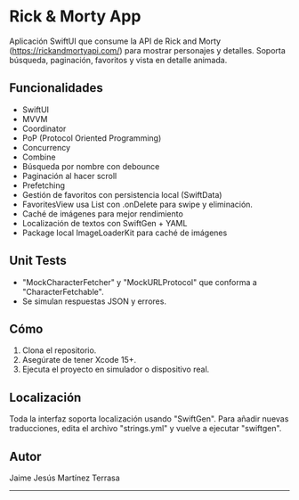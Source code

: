 # Rick & Morty App

Aplicación SwiftUI que consume la API de Rick and Morty (https://rickandmortyapi.com/) para mostrar personajes y detalles. Soporta búsqueda, paginación, favoritos y vista en detalle animada.

## Funcionalidades

- SwiftUI
- MVVM
- Coordinator
- PoP (Protocol Oriented Programming)
- Concurrency
- Combine
- Búsqueda por nombre con debounce
- Paginación al hacer scroll
- Prefetching
- Gestión de favoritos con persistencia local (SwiftData)
- FavoritesView usa List con .onDelete para swipe y eliminación.
- Caché de imágenes para mejor rendimiento
- Localización de textos con SwiftGen + YAML
- Package local ImageLoaderKit para caché de imágenes

## Unit Tests

- "MockCharacterFetcher" y "MockURLProtocol" que conforma a "CharacterFetchable".
- Se simulan respuestas JSON y errores.

## Cómo

1. Clona el repositorio.
2. Asegúrate de tener Xcode 15+.
3. Ejecuta el proyecto en simulador o dispositivo real.

## Localización

Toda la interfaz soporta localización usando "SwiftGen". Para añadir nuevas traducciones, edita el archivo "strings.yml" y vuelve a ejecutar "swiftgen".

## Autor

Jaime Jesús Martínez Terrasa

---
